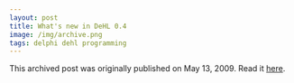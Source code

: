 ```yaml
---
layout: post
title: What's new in DeHL 0.4
image: /img/archive.png
tags: delphi dehl programming
---
```

This archived post was originally published on May 13, 2009. Read it [here](/alex.ciobanu.org/index0eba.html).

